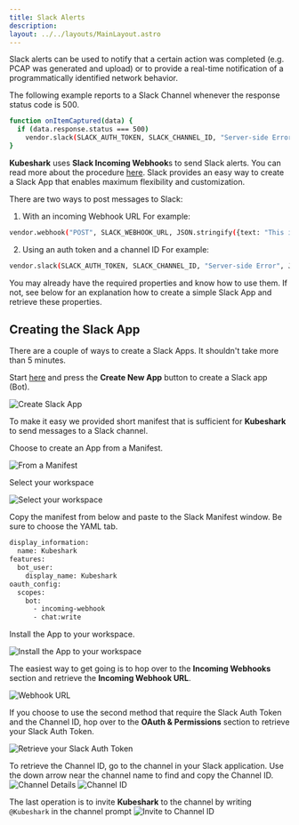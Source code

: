 ```yaml
---
title: Slack Alerts
description:  
layout: ../../layouts/MainLayout.astro
---
```

Slack alerts can be used to notify that a certain action was completed (e.g. PCAP was generated and upload) or to provide a real-time notification of a programmatically identified network behavior.

The following example reports to a Slack Channel whenever the response status code is 500.
```bash
function onItemCaptured(data) {
  if (data.response.status === 500)
    vendor.slack(SLACK_AUTH_TOKEN, SLACK_CHANNEL_ID, "Server-side Error", JSON.stringify(data), "#ff0000");
}
```
**Kubeshark** uses **Slack Incoming Webhook**s to send Slack alerts. You can read more about the procedure [here](https://api.slack.com/messaging/webhooks).
Slack provides an easy way to create a Slack App that enables maximum flexibility and customization.

There are two ways to post messages to Slack:
1. With an incoming Webhook URL
For example:
```bash
vendor.webhook("POST", SLACK_WEBHOOK_URL, JSON.stringify({text: "This is an Alert!"}));
```
2. Using an auth token and a channel ID
For example:
```bash
vendor.slack(SLACK_AUTH_TOKEN, SLACK_CHANNEL_ID, "Server-side Error", JSON.stringify(data), "#ff0000");
```
You may already have the required properties and know how to use them. If not, see below for an explanation how to create a simple Slack App and retrieve these properties.

## Creating the Slack App
There are a couple of ways to create a Slack Apps. It shouldn't take more than 5 minutes.

Start [here](https://api.slack.com/apps) and press the **Create New App** button to create a Slack app (Bot).

![Create Slack App](/slack-create-app.png)

To make it easy we provided short manifest that is sufficient for **Kubeshark** to send messages to a Slack channel.

Choose to create an App from a Manifest.

![From a Manifest](/slack-manifest.png)

Select your workspace

![Select your workspace](/slack-workspace.png)

Copy the manifest from below and paste to the Slack Manifest window. Be sure to choose the YAML tab.

```bash
display_information:
  name: Kubeshark
features:
  bot_user:
    display_name: Kubeshark
oauth_config:
  scopes:
    bot:
      - incoming-webhook
      - chat:write
```

Install the App to your workspace.

![Install the App to your workspace](/slack-install-app.png)

The easiest way to get going is to hop over to the **Incoming Webhooks** section and retrieve the **Incoming Webhook URL**.  

![Webhook URL](/slack-webhook.png)

If you choose to use the second method that require the Slack Auth Token and the Channel ID, hop over to the **OAuth & Permissions** section to retrieve your Slack Auth Token.

![Retrieve your Slack Auth Token](/slack-auth-token.png)

To retrieve the Channel ID, go to the channel in your Slack application. Use the down arrow near the channel name to find and copy the Channel ID.
![Channel Details](/slack-channel-details.png)
![Channel ID](/slack-channel-ID.png)

The last operation is to invite **Kubeshark** to the channel by writing `@Kubeshark` in the channel prompt
![Invite to Channel ID](/slack-invite-channel.png)